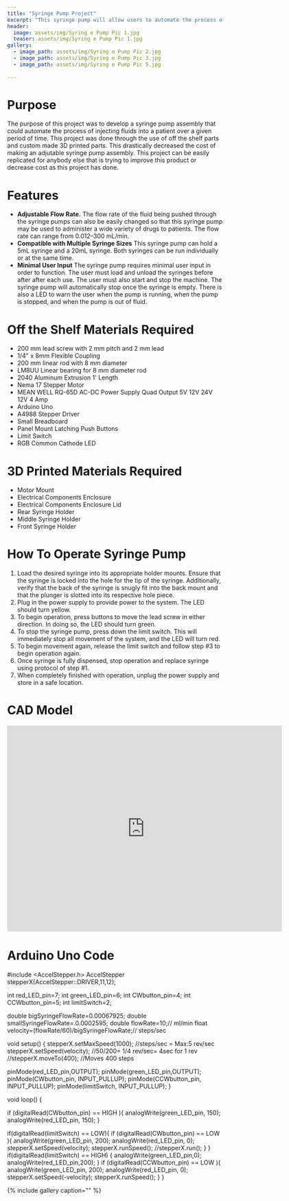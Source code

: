 ```yaml
---
title: "Syringe Pump Project"
excerpt: "This syringe pump will allow users to automate the process of injecting fluids at a relatively inexpensive cost"
header:
  image: assets/img/Syring e Pump Pic 1.jpg
  teaser: assets/img/Syring e Pump Pic 1.jpg
gallery:
  - image_path: assets/img/Syring e Pump Pic 2.jpg
  - image_path: assets/img/Syring e Pump Pic 3.jpg
  - image_path: assets/img/Syring e Pump Pic 5.jpg
   
---
```


# Purpose

The purpose of this project was to develop a syringe pump assembly that could automate the process of injecting fluids into a patient over a given period of time. This project was done through the use of off the shelf parts and custom made 3D printed parts. This drastically decreased the cost of making an adjutable syringe pump assembly. This project can be easily replicated for anybody else that is trying to improve this product or decrease cost as this project has done. 




# Features

* **Adjustable Flow Rate.** The flow rate of the fluid being pushed through the syringe pumps can also be easily changed so that this syringe pump may be used to administer a wide variety of drugs to patients. The flow rate can range from 0.012–300 mL/min.
* **Compatible with Multiple Syringe Sizes** This syringe pump can hold a 5mL syringe and a 20mL syringe. Both syringes can be run individually or at the same time. 
* **Minimal User Input** The syringe pump requires minimal user input in order to function. The user must load and unload the syringes before after after each use. The user must also start and stop the machine. The syringe pump will automatically stop once the syringe is empty. There is also a LED to warn the user when the pump is running, when the pump is stopped, and when the pump is out of fluid.


# Off the Shelf Materials Required 

* 200 mm lead screw with 2 mm pitch and 2 mm lead
* 1/4" x 8mm Flexible Coupling
* 200 mm linear rod with 8 mm diameter
* LM8UU Linear bearing for 8 mm diameter rod
* 2040 Aluminum Extrusion 1' Length
* Nema 17 Stepper Motor
* MEAN WELL RQ-65D AC-DC Power Supply Quad Output 5V 12V 24V 12V 4 Amp
* Arduino Uno
* A4988 Stepper Driver
* Small Breadboard
* Panel Mount Latching Push Buttons
* Limit Switch
* RGB Common Cathode LED
   
# 3D Printed Materials Required 

* Motor Mount
* Electrical Components Enclosure
* Electrical Components Enclosure Lid 
* Rear Syringe Holder 
* Middle Syringe Holder
* Front Syringe Holder 

# How To Operate Syringe Pump 
1. Load the desired syringe into its appropriate holder mounts. Ensure that the syringe is locked into the hole for the tip of the syringe. Additionally, verify that the back of the syringe is snugly fit into the back mount and that the plunger is slotted into its respective hole piece.  
2. Plug in the power supply to provide power to the system. The LED should turn yellow.
3. To begin operation, press buttons to move the lead screw in either direction. In doing so, the LED should turn green.
4. To stop the syringe pump, press down the limit switch. This will immediately stop all movement of the system, and the LED will turn red. 
5. To begin movement again, release the limit switch and follow step #3 to begin operation again.
6. Once syringe is fully dispensed, stop operation and replace syringe using protocol of step #1. 
7. When completely finished with operation, unplug the power supply and store in a safe location. 


# CAD Model

<iframe src="https://vanderbilt643.autodesk360.com/shares/public/SH35dfcQT936092f0e430375ce53587cdfce?mode=embed" width="640" height="480" allowfullscreen="true" webkitallowfullscreen="true" mozallowfullscreen="true"  frameborder="0"></iframe>

# Arduino Uno Code

#include <AccelStepper.h>
AccelStepper stepperX(AccelStepper::DRIVER,11,12);

int red_LED_pin=7;
int green_LED_pin=6;
int CWbutton_pin=4;
int CCWbutton_pin=5;
int limitSwitch=2;

double bigSyringeFlowRate=0.00067925;
double smallSyringeFlowRate=.0.0002595;
double flowRate=10;// ml/min
float velocity=(flowRate/60)/bigSyringeFlowRate;// steps/sec

void setup() {
 stepperX.setMaxSpeed(1000); //steps/sec = Max:5 rev/sec
 stepperX.setSpeed(velocity); //50/200= 1/4 rev/sec= 4sec for 1 rev
 //stepperX.moveTo(400); //Moves 400 steps 

 pinMode(red_LED_pin,OUTPUT);
 pinMode(green_LED_pin,OUTPUT);
 pinMode(CWbutton_pin, INPUT_PULLUP);
 pinMode(CCWbutton_pin, INPUT_PULLUP);
 pinMode(limitSwitch, INPUT_PULLUP);
}

void loop() {

if (digitalRead(CWbutton_pin) == HIGH ){
  analogWrite(green_LED_pin, 150);
  analogWrite(red_LED_pin, 150);
 }

if(digitalRead(limitSwitch) == LOW){
  if (digitalRead(CWbutton_pin) == LOW ){
   analogWrite(green_LED_pin, 200);
   analogWrite(red_LED_pin, 0);
   stepperX.setSpeed(velocity);
   stepperX.runSpeed();
    //stepperX.run();
  }
}
 if(digitalRead(limitSwitch) == HIGH) {
  analogWrite(green_LED_pin,0);
  analogWrite(red_LED_pin,200);
 }
if (digitalRead(CCWbutton_pin) == LOW ){
    analogWrite(green_LED_pin, 200);
    analogWrite(red_LED_pin, 0);
    stepperX.setSpeed(-velocity);
    stepperX.runSpeed();
    }
}


{% include gallery caption="" %}
